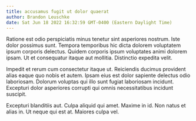 ```yaml
---
title: accusamus fugit ut dolor quaerat
author: Brandon Leuschke
date: Sat Jun 18 2022 16:32:59 GMT-0400 (Eastern Daylight Time)
---
```

Ratione est odio perspiciatis minus tenetur sint asperiores nostrum. Iste dolor possimus sunt. Tempora temporibus hic dicta dolorem voluptatem ipsum corporis delectus. Quidem corporis ipsum voluptates animi dolorem ipsam. Ut et consequatur itaque aut mollitia. Distinctio expedita velit.

 Impedit et rerum cum consectetur itaque ut. Reiciendis ducimus provident alias eaque quo nobis et autem. Ipsam eius est dolor sapiente delectus odio laboriosam. Dolorum voluptas qui illo sunt fugiat laboriosam incidunt. Excepturi dolor asperiores corrupti qui omnis necessitatibus incidunt suscipit.

 Excepturi blanditiis aut. Culpa aliquid qui amet. Maxime in id. Non natus et alias in. Ut neque qui est at. Maiores culpa vel.